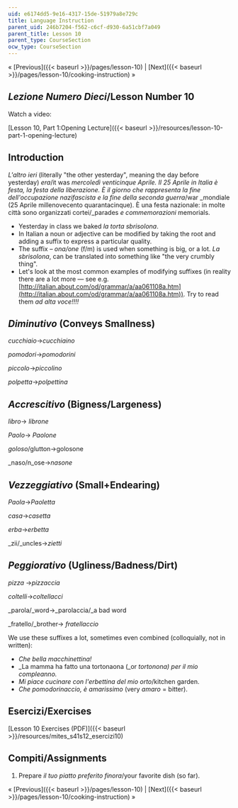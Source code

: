 ```yaml
---
uid: e6174dd5-9e16-4317-15de-51979a8e729c
title: Language Instruction
parent_uid: 246b7204-f562-c6cf-d930-6a51cbf7a049
parent_title: Lesson 10
parent_type: CourseSection
ocw_type: CourseSection
---
```


« [Previous]({{< baseurl >}}/pages/lesson-10) | [Next]({{< baseurl >}}/pages/lesson-10/cooking-instruction) »

_Lezione Numero Dieci_/Lesson Number 10
---------------------------------------

Watch a video:

[Lesson 10, Part 1:Opening Lecture]({{< baseurl >}}/resources/lesson-10-part-1-opening-lecture)

Introduction
------------

_L'altro ieri_ (literally "the other yesterday", meaning the day before yesterday) _era_/it was _mercoledì venticinque Aprile. Il 25 Aprile in Italia è festa, la festa della liberazione. È il giorno che rappresenta la fine dell'occupazione nazifascista e la fine della seconda guerra_/war _mondiale (25 Aprile millenovecento quarantacinque). È una festa nazionale: in molte città sono organizzati cortei/_parades _e commemorazioni_ memorials.

*   Yesterday in class we baked _la torta sbrisolona_.
*   In Italian a noun or adjective can be modified by taking the root and adding a suffix to express a particular quality.
*   The suffix _– ona/one_ (f/m) is used when something is big, or a lot. _La sbrisolona_, can be translated into something like "the very crumbly thing".
*   Let's look at the most common examples of modifying suffixes (in reality there are a lot more — see e.g. [http://italian.about.com/od/grammar/a/aa061108a.htm](http://italian.about.com/od/grammar/a/aa061108a.htm)). Try to read them _ad alta voce!!!!_

_Diminutivo_ (Conveys Smallness)
--------------------------------

_cucchiaio_→_cucchiaino_

_pomodori_→_pomodorini_

_piccolo_→_piccolino_

_polpetta_→_polpettina_

_Accrescitivo_ (Bigness/Largeness)
----------------------------------

_libro_→ _librone_

_Paolo_→ _Paolone_

_goloso_/glutton→golosone

_naso/n_ose→_nasone_

_Vezzeggiativo_ (Small+Endearing)
---------------------------------

_Paola_→_Paoletta_

_casa_→_casetta_

_erba_→_erbetta_

_zii/_uncles→_zietti_

_Peggiorativo_ (Ugliness/Badness/Dirt)
--------------------------------------

_pizza_ →_pizzaccia_

_coltelli_→_coltellacci_

_parola/_word→_parolaccia/_a bad word

_fratello/_brother→ _fratellaccio_

We use these suffixes a lot, sometimes even combined (colloquially, not in written):

*   _Che bella macchinettina!_
*   _La mamma ha fatto una tortonaona (_or _tortonona) per il mio compleanno._
*   _Mi piace cucinare con l'erbettina del mio orto_/kitchen garden.
*   _Che pomodorinaccio, è amarissimo_ (very _amaro_ \= bitter).

Esercizi/Exercises
------------------

[Lesson 10 Exercises (PDF)]({{< baseurl >}}/resources/mites_s41s12_esercizi10)

Compiti/Assignments
-------------------

1.  Prepare _il tuo piatto preferito finora_/your favorite dish (so far).

« [Previous]({{< baseurl >}}/pages/lesson-10) | [Next]({{< baseurl >}}/pages/lesson-10/cooking-instruction) »